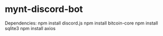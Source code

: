 # mynt-discord-bot

Dependencies:
npm install discord.js
npm install bitcoin-core
npm install sqlite3
npm install axios
